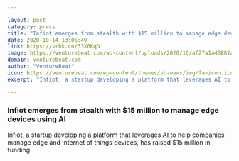 ```yaml
---

layout: post
category: press
title: "Infiot emerges from stealth with $15 million to manage edge devices using AI"
date: 2020-10-14 13:06:49
link: https://vrhk.co/33X6KqD
image: https://venturebeat.com/wp-content/uploads/2020/10/af27a1a46882a43d9df31265a5d5b952145fda93-e1601915848179.jpg?w=1200&strip=all
domain: venturebeat.com
author: "VentureBeat"
icon: https://venturebeat.com/wp-content/themes/vb-news/img/favicon.ico
excerpt: "Infiot, a startup developing a platform that leverages AI to help companies manage edge and internet of things devices, has raised $15 million in funding."

---
```


### Infiot emerges from stealth with $15 million to manage edge devices using AI

Infiot, a startup developing a platform that leverages AI to help companies manage edge and internet of things devices, has raised $15 million in funding.